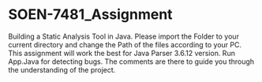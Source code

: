 # SOEN-7481_Assignment
Building a Static Analysis Tool in Java. Please import the Folder to your current directory and change the Path of the files according to your PC. This assignment will work the best for Java Parser 3.6.12 version. Run App.Java for detecting bugs. The comments are there to guide you through the understanding of the project. 

